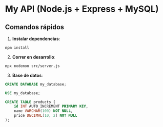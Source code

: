 # My API (Node.js + Express + MySQL)

## Comandos rápidos

1. **Instalar dependencias**:
```bash
npm install
```

2. **Correr en desarrollo**:
```bash
npx nodemon src/server.js
```

3. **Base de datos**:
```sql
CREATE DATABASE my_database;

USE my_database;

CREATE TABLE products (
    id INT AUTO_INCREMENT PRIMARY KEY,
    name VARCHAR(100) NOT NULL,
    price DECIMAL(10, 2) NOT NULL
);
```
